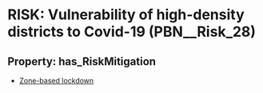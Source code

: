 # RISK: __Vulnerability of high-density districts to Covid-19__ (PBN__Risk_28)

## Property: has_RiskMitigation

* [Zone-based lockdown](PBN__RiskMitigation_36)

